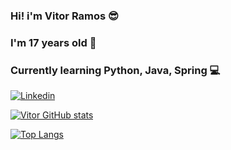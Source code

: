 ### Hi! i'm Vitor Ramos 😎
### I'm 17 years old 🎇
### Currently learning Python, Java, Spring 💻


[![Linkedin](https://img.shields.io/badge/LinkedIn-0077B5?style=for-the-badge&logo=linkedin&logoColor=white)](https://www.linkedin.com/in/vitor-ramos2759/)

[![Vitor GitHub stats](https://github-readme-stats.vercel.app/api?username=VitorRamos204&theme=midnight-purple)](https://github.com/VitorRamos204)

[![Top Langs](https://github-readme-stats.vercel.app/api/top-langs/?username=VitorRamos204&theme=midnight-purple)](https://github.com/VitorRamos204)

